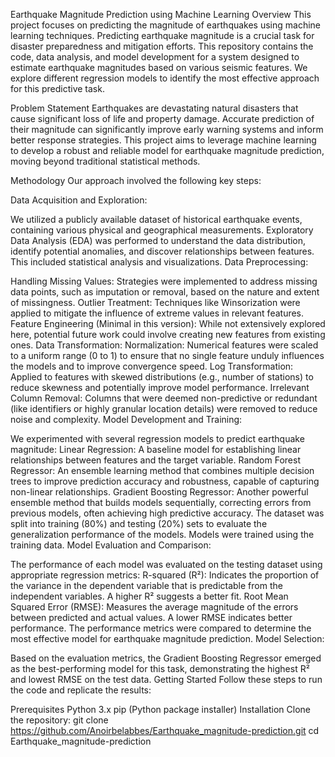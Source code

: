 Earthquake Magnitude Prediction using Machine Learning
Overview
This project focuses on predicting the magnitude of earthquakes using machine learning techniques. Predicting earthquake magnitude is a crucial task for disaster preparedness and mitigation efforts. This repository contains the code, data analysis, and model development for a system designed to estimate earthquake magnitudes based on various seismic features. We explore different regression models to identify the most effective approach for this predictive task.

Problem Statement
Earthquakes are devastating natural disasters that cause significant loss of life and property damage. Accurate prediction of their magnitude can significantly improve early warning systems and inform better response strategies. This project aims to leverage machine learning to develop a robust and reliable model for earthquake magnitude prediction, moving beyond traditional statistical methods.

Methodology
Our approach involved the following key steps:

Data Acquisition and Exploration:

We utilized a publicly available dataset of historical earthquake events, containing various physical and geographical measurements.
Exploratory Data Analysis (EDA) was performed to understand the data distribution, identify potential anomalies, and discover relationships between features. This included statistical analysis and visualizations.
Data Preprocessing:

Handling Missing Values: Strategies were implemented to address missing data points, such as imputation or removal, based on the nature and extent of missingness.
Outlier Treatment: Techniques like Winsorization were applied to mitigate the influence of extreme values in relevant features.
Feature Engineering (Minimal in this version): While not extensively explored here, potential future work could involve creating new features from existing ones.
Data Transformation:
Normalization: Numerical features were scaled to a uniform range (0 to 1) to ensure that no single feature unduly influences the models and to improve convergence speed.
Log Transformation: Applied to features with skewed distributions (e.g., number of stations) to reduce skewness and potentially improve model performance.
Irrelevant Column Removal: Columns that were deemed non-predictive or redundant (like identifiers or highly granular location details) were removed to reduce noise and complexity.
Model Development and Training:

We experimented with several regression models to predict earthquake magnitude:
Linear Regression: A baseline model for establishing linear relationships between features and the target variable.
Random Forest Regressor: An ensemble learning method that combines multiple decision trees to improve prediction accuracy and robustness, capable of capturing non-linear relationships.
Gradient Boosting Regressor: Another powerful ensemble method that builds models sequentially, correcting errors from previous models, often achieving high predictive accuracy.
The dataset was split into training (80%) and testing (20%) sets to evaluate the generalization performance of the models.
Models were trained using the training data.
Model Evaluation and Comparison:

The performance of each model was evaluated on the testing dataset using appropriate regression metrics:
R-squared (R²): Indicates the proportion of the variance in the dependent variable that is predictable from the independent variables. A higher R² suggests a better fit.
Root Mean Squared Error (RMSE): Measures the average magnitude of the errors between predicted and actual values. A lower RMSE indicates better performance.
The performance metrics were compared to determine the most effective model for earthquake magnitude prediction.
Model Selection:

Based on the evaluation metrics, the Gradient Boosting Regressor emerged as the best-performing model for this task, demonstrating the highest R² and lowest RMSE on the test data.
Getting Started
Follow these steps to run the code and replicate the results:

Prerequisites
Python 3.x
pip (Python package installer)
Installation
Clone the repository:
git clone https://github.com/Anoirbelabbes/Earthquake_magnitude-prediction.git
cd Earthquake_magnitude-prediction
